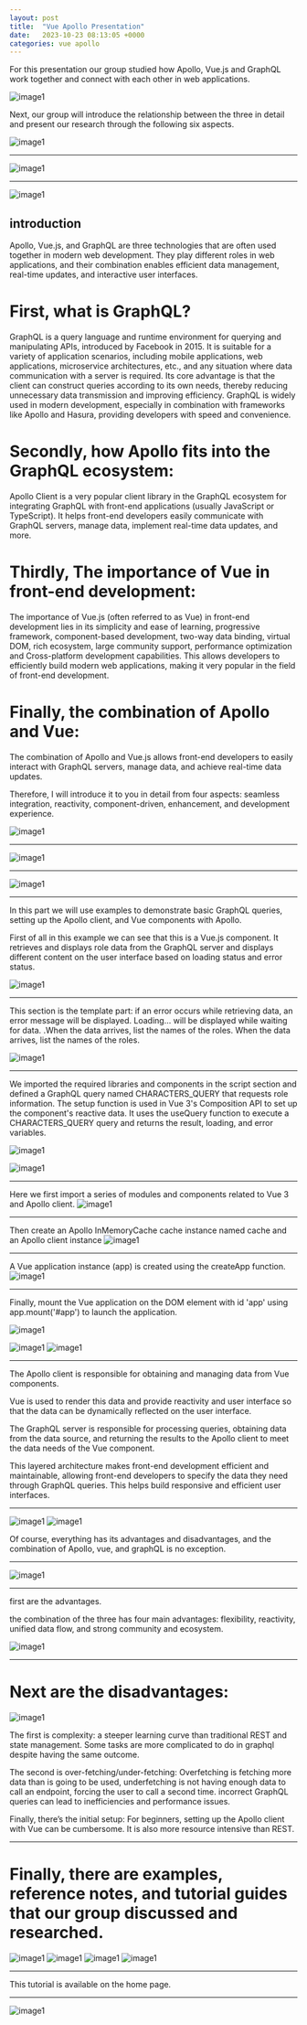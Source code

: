 ```yaml
---
layout: post
title:  "Vue Apollo Presentation"
date:   2023-10-23 08:13:05 +0000
categories: vue apollo
---
```

For this presentation our group studied how Apollo, Vue.js and GraphQL work together and connect with each other in web applications.

![image1](../../../../../images/Slide1.jpg)



Next, our group will introduce the relationship between the three in detail and present our research through the following six aspects.

![image1](../../../../../images/Slide2.jpg)

---------------------------------------------------------
![image1](../../../../../images/Slide3.jpg)

---------------------------------------------------------
![image1](../../../../../images/Slide4.jpg)

## introduction

Apollo, Vue.js, and GraphQL are three technologies that are often used together in modern web development. They play different roles in web applications, and their combination enables efficient data management, real-time updates, and interactive user interfaces.

# First, what is GraphQL? 

GraphQL is a query language and runtime environment for querying and manipulating APIs, introduced by Facebook in 2015. It is suitable for a variety of application scenarios, including mobile applications, web applications, microservice architectures, etc., and any situation where data communication with a server is required. Its core advantage is that the client can construct queries according to its own needs, thereby reducing unnecessary data transmission and improving efficiency. GraphQL is widely used in modern development, especially in combination with frameworks like Apollo and Hasura, providing developers with speed and convenience. 

# Secondly, how Apollo fits into the GraphQL ecosystem: 

Apollo Client is a very popular client library in the GraphQL ecosystem for integrating GraphQL with front-end applications (usually JavaScript or TypeScript). It helps front-end developers easily communicate with GraphQL servers, manage data, implement real-time data updates, and more. 

# Thirdly, The importance of Vue in front-end development: 

The importance of Vue.js (often referred to as Vue) in front-end development lies in its simplicity and ease of learning, progressive framework, component-based development, two-way data binding, virtual DOM, rich ecosystem, large community support, performance optimization and Cross-platform development capabilities. This allows developers to efficiently build modern web applications, making it very popular in the field of front-end development. 

# Finally, the combination of Apollo and Vue: 

The combination of Apollo and Vue.js allows front-end developers to easily interact with GraphQL servers, manage data, and achieve real-time data updates.



Therefore, I will introduce it to you in detail from four aspects: seamless integration, reactivity, component-driven, enhancement, and development experience.

![image1](../../../../../images/Slide5.jpg)

---------------------------------------------------------
![image1](../../../../../images/Slide6.jpg)

---------------------------------------------------------
![image1](../../../../../images/Slide7.jpg)

---------------------------------------------------------
In this part we will use examples to demonstrate basic GraphQL queries, setting up the Apollo client, and Vue components with Apollo.

First of all in this example we can see that this is a Vue.js component. It retrieves and displays role data from the GraphQL server and displays different content on the user interface based on loading status and error status.

![image1](../../../../../images/Slide8.jpg)

---------------------------------------------------------
This section is the template part: if an error occurs while retrieving data, an error message will be displayed. Loading... will be displayed while waiting for data. .When the data arrives, list the names of the roles. When the data arrives, list the names of the roles. 

![image1](../../../../../images/Slide8-1.JPG)

---------------------------------------------------------
We imported the required libraries and components in the script section and defined a GraphQL query named CHARACTERS_QUERY that requests role information. The setup function is used in Vue 3's Composition API to set up the component's reactive data. It uses the useQuery function to execute a CHARACTERS_QUERY query and returns the result, loading, and error variables.

![image1](../../../../../images/Slide8-2.JPG)



![image1](../../../../../images/Slide9.jpg)

---------------------------------------------------------
Here we first import a series of modules and components related to Vue 3 and Apollo client.
![image1](../../../../../images/Slide9-1.JPG)

---------------------------------------------------------
Then create an Apollo InMemoryCache cache instance named cache and an Apollo client instance 
![image1](../../../../../images/Slide9-2.JPG)

---------------------------------------------------------
A Vue application instance (app) is created using the createApp function. 
![image1](../../../../../images/Slide9-3.JPG)

---------------------------------------------------------
Finally, mount the Vue application on the DOM element with id 'app' using app.mount('#app') to launch the application.

![image1](../../../../../images/Slide9-4.JPG)




![image1](../../../../../images/Slide10.jpg)
![image1](../../../../../images/Slide11.jpg)

---------------------------------------------------------
The Apollo client is responsible for obtaining and managing data from Vue components. 

Vue is used to render this data and provide reactivity and user interface so that the data can be dynamically reflected on the user interface. 

The GraphQL server is responsible for processing queries, obtaining data from the data source, and returning the results to the Apollo client to meet the data needs of the Vue component. 

This layered architecture makes front-end development efficient and maintainable, allowing front-end developers to specify the data they need through GraphQL queries. This helps build responsive and efficient user interfaces.

---------------------------------------------------------
![image1](../../../../../images/Slide12.jpg)
![image1](../../../../../images/Slide13.jpg)




Of course, everything has its advantages and disadvantages, and the combination of Apollo, vue, and graphQL is no exception. 

---------------------------------------------------------
![image1](../../../../../images/Slide14.jpg)

---------------------------------------------------------
first are the advantages.

the combination of the three has four main advantages: flexibility, reactivity, unified data flow, and strong community and ecosystem.

![image1](../../../../../images/Slide15.jpg)

---------------------------------------------------------

# Next are the disadvantages:
![image1](../../../../../images/Slide16.jpg)

The first is complexity: a steeper learning curve than traditional REST and state management. Some tasks are more complicated to do in graphql despite having the same outcome.

The second is over-fetching/under-fetching: Overfetching is fetching more data than is going to be used, underfetching is not having enough data to call an endpoint, forcing the user to call a second time. incorrect GraphQL queries can lead to inefficiencies and performance issues. 

Finally, there’s the initial setup: For beginners, setting up the Apollo client with Vue can be cumbersome. It is also more resource intensive than REST.

---------------------------------------------------------
# Finally, there are examples, reference notes, and tutorial guides that our group discussed and researched.
![image1](../../../../../images/Slide17.jpg)
![image1](../../../../../images/Slide18.jpg)
![image1](../../../../../images/Slide19.jpg)
![image1](../../../../../images/Slide20.jpg)

---------------------------------------------------------
This tutorial is available on the home page.

---------------------------------------------------------
![image1](../../../../../images/Slide21.jpg)
